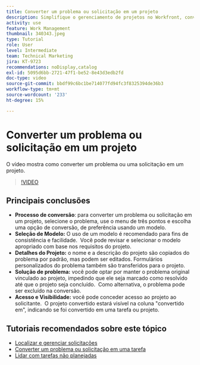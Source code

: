 ```yaml
---
title: Converter um problema ou solicitação em um projeto
description: Simplifique o gerenciamento de projetos no Workfront, convertendo problemas em projetos com modelos, personalizando detalhes do projeto, gerenciando opções de resolução de problemas e garantindo visibilidade e acesso para fluxos de trabalho ininterruptos.
activity: use
feature: Work Management
thumbnail: 340343.jpeg
type: Tutorial
role: User
level: Intermediate
team: Technical Marketing
jira: KT-9723
recommendations: noDisplay,catalog
exl-id: 5095d6bb-2721-47f1-be52-8e43d3edb2fd
doc-type: video
source-git-commit: bbdf99c6bc1be714077fd94fc3f8325394de36b3
workflow-type: tm+mt
source-wordcount: '233'
ht-degree: 15%

---
```


# Converter um problema ou solicitação em um projeto

O vídeo mostra como converter um problema ou uma solicitação em um projeto.

>[!VIDEO](https://video.tv.adobe.com/v/340343/?quality=12&learn=on&enablevpops=1)

## Principais conclusões

* **Processo de conversão**: para converter um problema ou solicitação em um projeto, selecione o problema, use o menu de três pontos e escolha uma opção de conversão, de preferência usando um modelo. &#x200B;
* **Seleção de Modelo:** O uso de um modelo é recomendado para fins de consistência e facilidade. &#x200B; Você pode revisar e selecionar o modelo apropriado com base nos requisitos do projeto. &#x200B;
* **Detalhes do Projeto:** o nome e a descrição do projeto são copiados do problema por padrão, mas podem ser editados. &#x200B; Formulários personalizados do problema também são transferidos para o projeto. &#x200B;
* **Solução de problema:** você pode optar por manter o problema original vinculado ao projeto, impedindo que ele seja marcado como resolvido até que o projeto seja concluído. &#x200B; Como alternativa, o problema pode ser excluído na conversão. &#x200B;
* **Acesso e Visibilidade:** você pode conceder acesso ao projeto ao solicitante. &#x200B; O projeto convertido estará visível na coluna &quot;convertido em&quot;, indicando se foi convertido em uma tarefa ou projeto. &#x200B;


## Tutoriais recomendados sobre este tópico

* [Localizar e gerenciar solicitações](/help/manage-work/issues-requests/find-requests.md)
* [Converter um problema ou solicitação em uma tarefa](/help/manage-work/issues-requests/convert-issues-to-other-work-items.md)
* [Lidar com tarefas não planejadas](/help/manage-work/issues-requests/handle-unplanned-work.md)

